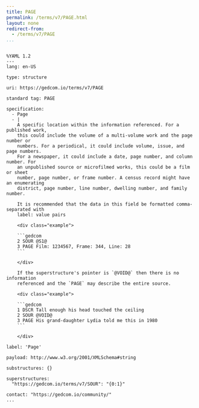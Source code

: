 ```yaml
---
title: PAGE
permalink: /terms/v7/PAGE.html
layout: none
redirect-from:
  - /terms/v7/PAGE
...
```


```

%YAML 1.2
---
lang: en-US

type: structure

uri: https://gedcom.io/terms/v7/PAGE

standard tag: PAGE

specification:
  - Page
  - |
    A specific location within the information referenced. For a published work,
    this could include the volume of a multi-volume work and the page number or
    numbers. For a periodical, it could include volume, issue, and page numbers.
    For a newspaper, it could include a date, page number, and column number. For
    an unpublished source or microfilmed works, this could be a film or sheet
    number, page number, or frame number. A census record might have an enumerating
    district, page number, line number, dwelling number, and family number.
    
    It is recommended that the data in this field be formatted comma-separated with
    label: value pairs
    
    <div class="example">
    
    ```gedcom
    2 SOUR @S1@
    3 PAGE Film: 1234567, Frame: 344, Line: 28
    ```
    
    </div>
    
    If the superstructure's pointer is `@VOID@` then there is no information
    referenced and the `PAGE` may describe the entire source.
    
    <div class="example">
    
    ```gedcom
    1 DSCR Tall enough his head touched the ceiling
    2 SOUR @VOID@
    3 PAGE His grand-daughter Lydia told me this in 1980
    ```
    
    </div>

label: 'Page'

payload: http://www.w3.org/2001/XMLSchema#string

substructures: {}

superstructures:
  "https://gedcom.io/terms/v7/SOUR": "{0:1}"

contact: "https://gedcom.io/community/"
...

```
